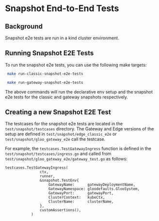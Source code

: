 # Snapshot End-to-End Tests

## Background

Snapshot e2e tests are run in a kind cluster environment. 

## Running Snapshot E2E Tests

To run the snapshot e2e tests, you can use the following make targets:

```bash
 make run-classic-snapshot-e2e-tests
```

```bash
 make run-gateway-snapshot-e2e-tests
```

The above commands will run the declarative env setup and the snapshot e2e tests for the classic and gateway snapshots respectively.

## Creating a new Snapshot E2E Test

The testcases for the snapshot e2e tests are located in the `test/snapshot/testcases` directory. The Gateway and Edge 
versions of the setup are defined in `test/snapshot/edge_classic_e2e` or `test/snapshot/gloo_gateway_e2e` call the testcase. 

For example, the `testcases.TestGatewayIngress` function is defined in the `test/snapshot/testcases/ingress.go` and called from
`test/snapshot/gloo_gateway_e2e/gateway_test.go` as follows:

``` 
testcases.TestGatewayIngress(
				ctx,
				runner,
				&snapshot.TestEnv{
					GatewayName:      gatewayDeploymentName,
					GatewayNamespace: gloodefaults.GlooSystem,
					GatewayPort:      gatewayPort,
					ClusterContext:   kubeCtx,
					ClusterName:      clusterName,
				},
				customAssertions(),
			)
```